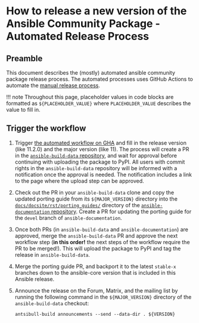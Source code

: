 # How to release a new version of the Ansible Community Package - Automated Release Process

## Preamble

This document describes the (mostly) automated ansible community package release process.
The automated processes uses GitHub Actions to automate the [manual release process](release-process.md).

!!! note
    Throughout this page, placeholder values in code blocks are formatted as
    `${PLACEHOLDER_VALUE}` where `PLACEHOLDER_VALUE` describes the value to fill in.


## Trigger the workflow

1. Trigger [the automated workflow on GHA](https://github.com/ansible-community/ansible-build-data/actions/workflows/ansible-release.yml) and fill in the release version (like 11.2.0) and the major version (like 11).
   The process will create a PR in the [`ansible-build-data` repository](https://github.com/ansible-community/ansible-build-data/), and wait for approval before continuing with uploading the package to PyPI.
   All users with commit rights in the `ansible-build-data` repository will be informed with a notification once the approval is needed.
   The notification includes a link to the page where the upload step can be approved.

2. Check out the PR in your `ansible-build-data` clone and copy the updated porting guide from its `${MAJOR_VERSION}` directory into the [`docs/docsite/rst/porting_guides/`](https://github.com/ansible/ansible-documentation/tree/devel/docs/docsite/rst/porting_guides/) directory of the [`ansible-documentation` repository](https://github.com/ansible/ansible-documentation/).
   Create a PR for updating the porting guide for the `devel` branch of `ansible-documentation`.

3. Once both PRs (in `ansible-build-data` and `ansible-documentation`) are approved, merge the `ansible-build-data` PR and approve the next workflow step (**in this order!** the next steps of the workflow require the PR to be merged!).
   This will upload the package to PyPI and tag the release in `ansible-build-data`.

4. Merge the porting guide PR, and backport it to the latest `stable-x` branches down to the ansible-core version that is included in this Ansible release.

5. Announce the release on the Forum, Matrix, and the mailing list by running the following command in the `${MAJOR_VERSION}` directory of the `ansible-build-data` checkout:
    ```
    antsibull-build announcements --send --data-dir . ${VERSION}
    ```
